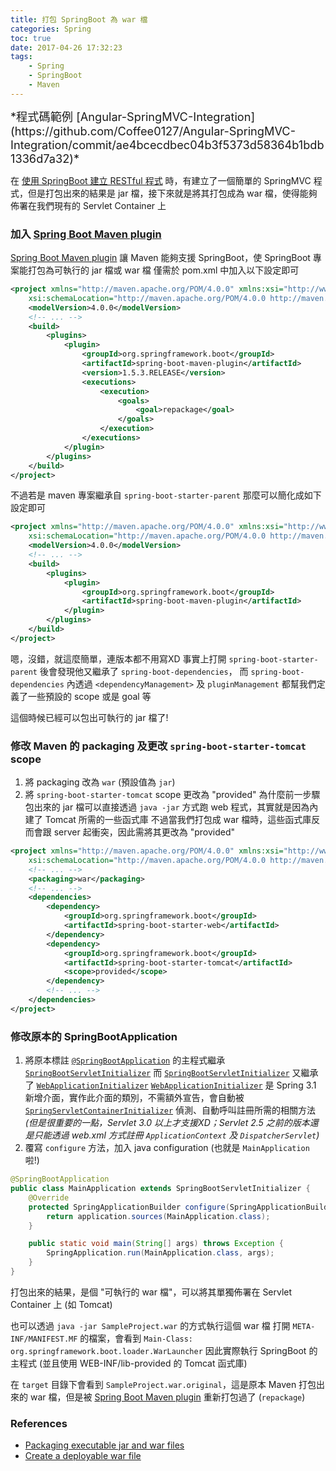 ```yaml
---
title: 打包 SpringBoot 為 war 檔
categories: Spring
toc: true
date: 2017-04-26 17:32:23
tags:
    - Spring
    - SpringBoot
    - Maven
---
```

<span style="font-size: 1.3em">
*程式碼範例 [Angular-SpringMVC-Integration](https://github.com/Coffee0127/Angular-SpringMVC-Integration/commit/ae4bcecdbec04b3f5373d58364b1bdb1336d7a32)*
</span>

在 [使用 SpringBoot 建立 RESTful 程式](/blog/2017/04/23/spring-boot-rest/) 時，有建立了一個簡單的 SpringMVC 程式，但是打包出來的結果是 jar 檔，接下來就是將其打包成為 war 檔，使得能夠佈署在我們現有的 Servlet Container 上

### 加入 [Spring Boot Maven plugin](http://docs.spring.io/spring-boot/docs/1.5.x/maven-plugin/)
[Spring Boot Maven plugin](http://docs.spring.io/spring-boot/docs/1.5.x/maven-plugin/) 讓 Maven 能夠支援 SpringBoot，使 SpringBoot 專案能打包為可執行的 jar 檔或 war 檔
僅需於 pom.xml 中加入以下設定即可
```xml
<project xmlns="http://maven.apache.org/POM/4.0.0" xmlns:xsi="http://www.w3.org/2001/XMLSchema-instance"
    xsi:schemaLocation="http://maven.apache.org/POM/4.0.0 http://maven.apache.org/xsd/maven-4.0.0.xsd">
    <modelVersion>4.0.0</modelVersion>
    <!-- ... -->
    <build>
        <plugins>
            <plugin>
                <groupId>org.springframework.boot</groupId>
                <artifactId>spring-boot-maven-plugin</artifactId>
                <version>1.5.3.RELEASE</version>
                <executions>
                    <execution>
                        <goals>
                            <goal>repackage</goal>
                        </goals>
                    </execution>
                </executions>
            </plugin>
        </plugins>
    </build>
</project>
```
不過若是 maven 專案繼承自 `spring-boot-starter-parent` 那麼可以簡化成如下設定即可
```xml
<project xmlns="http://maven.apache.org/POM/4.0.0" xmlns:xsi="http://www.w3.org/2001/XMLSchema-instance"
    xsi:schemaLocation="http://maven.apache.org/POM/4.0.0 http://maven.apache.org/xsd/maven-4.0.0.xsd">
    <modelVersion>4.0.0</modelVersion>
    <!-- ... -->
    <build>
        <plugins>
            <plugin>
                <groupId>org.springframework.boot</groupId>
                <artifactId>spring-boot-maven-plugin</artifactId>
            </plugin>
        </plugins>
    </build>
</project>
```
嗯，沒錯，就這麼簡單，連版本都不用寫XD
事實上打開 `spring-boot-starter-parent` 後會發現他又繼承了 `spring-boot-dependencies`，
而 `spring-boot-dependencies` 內透過 `<dependencyManagement>` 及 `pluginManagement` 都幫我們定義了一些預設的 scope 或是 goal 等

這個時候已經可以包出可執行的 jar 檔了!

### 修改 Maven 的 packaging 及更改 `spring-boot-starter-tomcat` scope
1. 將 packaging 改為 `war` (預設值為 `jar`)
2. 將 `spring-boot-starter-tomcat` scope 更改為 "provided"
  為什麼前一步驟包出來的 jar 檔可以直接透過 `java -jar` 方式跑 web 程式，其實就是因為內建了 Tomcat 所需的一些函式庫
  不過當我們打包成 war 檔時，這些函式庫反而會跟 server 起衝突，因此需將其更改為 "provided"
```xml
<project xmlns="http://maven.apache.org/POM/4.0.0" xmlns:xsi="http://www.w3.org/2001/XMLSchema-instance"
    xsi:schemaLocation="http://maven.apache.org/POM/4.0.0 http://maven.apache.org/xsd/maven-4.0.0.xsd">
    <!-- ... -->
    <packaging>war</packaging>
    <!-- ... -->
    <dependencies>
        <dependency>
            <groupId>org.springframework.boot</groupId>
            <artifactId>spring-boot-starter-web</artifactId>
        </dependency>
        <dependency>
            <groupId>org.springframework.boot</groupId>
            <artifactId>spring-boot-starter-tomcat</artifactId>
            <scope>provided</scope>
        </dependency>
        <!-- ... -->
    </dependencies>
</project>
```

### 修改原本的 SpringBootApplication
1. 將原本標註 [`@SpringBootApplication`](http://docs.spring.io/autorepo/docs/spring-boot/1.5.x/api/org/springframework/boot/autoconfigure/SpringBootApplication.html) 的主程式繼承 [`SpringBootServletInitializer`](http://docs.spring.io/autorepo/docs/spring-boot/1.5.x/api/org/springframework/boot/web/support/SpringBootServletInitializer.html)
  而 [`SpringBootServletInitializer`](http://docs.spring.io/autorepo/docs/spring-boot/1.5.x/api/org/springframework/boot/web/support/SpringBootServletInitializer.html) 又繼承了 [`WebApplicationInitializer`](http://docs.spring.io/spring-framework/docs/4.3.x/javadoc-api/org/springframework/web/WebApplicationInitializer.html)
  [`WebApplicationInitializer`](http://docs.spring.io/spring-framework/docs/4.3.x/javadoc-api/org/springframework/web/WebApplicationInitializer.html) 是 Spring 3.1 新增介面，實作此介面的類別，不需額外宣告，會自動被 [`SpringServletContainerInitializer`](http://docs.spring.io/spring-framework/docs/4.3.8.RELEASE/javadoc-api/org/springframework/web/SpringServletContainerInitializer.html) 偵測、自動呼叫註冊所需的相關方法
  *(但是很重要的一點，Servlet 3.0 以上才支援XD；Servlet 2.5 之前的版本還是只能透過 web.xml 方式註冊 `ApplicationContext` 及 `DispatcherServlet`)*
2. 覆寫 `configure` 方法，加入 java configuration (也就是 `MainApplication` 啦!)
```java
@SpringBootApplication
public class MainApplication extends SpringBootServletInitializer {
    @Override
    protected SpringApplicationBuilder configure(SpringApplicationBuilder application) {
        return application.sources(MainApplication.class);
    }

    public static void main(String[] args) throws Exception {
        SpringApplication.run(MainApplication.class, args);
    }
}
```

打包出來的結果，是個 "可執行的 war 檔"，可以將其單獨佈署在 Servlet Container 上 (如 Tomcat)

也可以透過 `java -jar SampleProject.war` 的方式執行這個 war 檔
    打開 `META-INF/MANIFEST.MF` 的檔案，會看到 `Main-Class: org.springframework.boot.loader.WarLauncher`
    因此實際執行 SpringBoot 的主程式 (並且使用 WEB-INF/lib-provided 的 Tomcat 函式庫)

在 `target` 目錄下會看到 `SampleProject.war.original`，這是原本 Maven 打包出來的 war 檔，但是被 [Spring Boot Maven plugin](http://docs.spring.io/spring-boot/docs/1.5.x/maven-plugin/) 重新打包過了 (`repackage`)

### References
* [Packaging executable jar and war files](http://docs.spring.io/spring-boot/docs/current/reference/htmlsingle/#build-tool-plugins-maven-packaging)
* [Create a deployable war file](http://docs.spring.io/spring-boot/docs/current/reference/htmlsingle/#howto-create-a-deployable-war-file)
